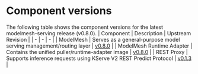 # Component versions

The following table shows the component versions for the latest modelmesh-serving release (v0.8.0).
| Component | Description | Upstream Revision |
| - | - | - |
| ModelMesh | Serves as a general-purpose model serving management/routing layer | [v0.8.0](https://github.com/kserve/modelmesh/tree/v0.8.0) |
| ModelMesh Runtime Adapter | Contains the unified puller/runtime-adapter image | [v0.8.0](https://github.com/kserve/modelmesh-runtime-adapter/tree/v0.8.0) |
| REST Proxy | Supports inference requests using KServe V2 REST Predict Protocol | [v0.1.3](https://github.com/kserve/rest-proxy/tree/v0.1.3) |
